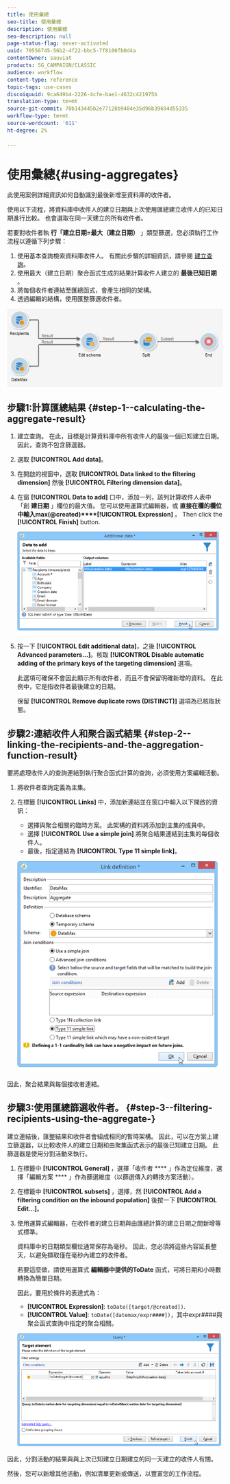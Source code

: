 ```yaml
---
title: 使用彙總
seo-title: 使用彙總
description: 使用彙總
seo-description: null
page-status-flag: never-activated
uuid: 70556745-56b2-4f22-bbc5-7f8106fb0d4a
contentOwner: sauviat
products: SG_CAMPAIGN/CLASSIC
audience: workflow
content-type: reference
topic-tags: use-cases
discoiquuid: 9ca649b4-2226-4cfe-bae1-4632c421975b
translation-type: tm+mt
source-git-commit: 70b143445b2e77128b9404e35d96b39694d55335
workflow-type: tm+mt
source-wordcount: '611'
ht-degree: 2%

---
```



# 使用彙總{#using-aggregates}

此使用案例詳細資訊如何自動識別最後新增至資料庫的收件者。

使用以下流程，將資料庫中收件人的建立日期與上次使用匯總建立收件人的已知日期進行比較。 也會選取在同一天建立的所有收件者。

若要對收件者執 **行「建立日期=最大（建立日期）** 」類型篩選，您必須執行工作流程以遵循下列步驟：

1. 使用基本查詢檢索資料庫收件人。 有關此步驟的詳細資訊，請參閱 [建立查詢](../../workflow/using/query.md#creating-a-query)。
1. 使用最大（建立日期）聚合函式生成的結果計算收件人建立的 **最後已知日期** 。
1. 將每個收件者連結至匯總函式，會產生相同的架構。
1. 透過編輯的結構，使用匯整篩選收件者。

![](assets/datamanagement_usecase_1.png)

## 步驟1:計算匯總結果 {#step-1--calculating-the-aggregate-result}

1. 建立查詢。 在此，目標是計算資料庫中所有收件人的最後一個已知建立日期。 因此，查詢不包含篩選器。
1. 選取 **[!UICONTROL Add data]**。
1. 在開啟的視窗中，選取 **[!UICONTROL Data linked to the filtering dimension]** 然後 **[!UICONTROL Filtering dimension data]**。
1. 在窗 **[!UICONTROL Data to add]** 口中，添加一列，該列計算收件人表中「創 **建日期** 」欄位的最大值。 您可以使用運算式編輯器，或 **直接在欄的欄位中輸入max(@created)****[!UICONTROL Expression]** 。 Then click the **[!UICONTROL Finish]** button.

   ![](assets/datamanagement_usecase_2.png)

1. 按一下 **[!UICONTROL Edit additional data]**，之後 **[!UICONTROL Advanced parameters...]**。核取 **[!UICONTROL Disable automatic adding of the primary keys of the targeting dimension]** 選項。

   此選項可確保不會因此顯示所有收件者，而且不會保留明確新增的資料。 在此例中，它是指收件者最後建立的日期。

   保留 **[!UICONTROL Remove duplicate rows (DISTINCT)]** 選項為已核取狀態。

## 步驟2:連結收件人和聚合函式結果 {#step-2--linking-the-recipients-and-the-aggregation-function-result}

要將處理收件人的查詢連結到執行聚合函式計算的查詢，必須使用方案編輯活動。

1. 將收件者查詢定義為主集。
1. 在標籤 **[!UICONTROL Links]** 中，添加新連結並在窗口中輸入以下開啟的資訊：

   * 選擇與聚合相關的臨時方案。 此架構的資料將添加到主集的成員中。
   * 選擇 **[!UICONTROL Use a simple join]** 將聚合結果連結到主集的每個收件人。
   * 最後，指定連結為 **[!UICONTROL Type 11 simple link]**。

   ![](assets/datamanagement_usecase_3.png)

因此，聚合結果與每個接收者連結。

## 步驟3:使用匯總篩選收件者。 {#step-3--filtering-recipients-using-the-aggregate-}

建立連結後，匯整結果和收件者會組成相同的暫時架構。 因此，可以在方案上建立篩選器，以比較收件人的建立日期和由聚集函式表示的最後已知建立日期。 此篩選器是使用分割活動來執行。

1. 在標籤中 **[!UICONTROL General]** ，選擇「收件者 **** 」作為定位維度，選擇「編輯方案 **** 」作為篩選維度（以篩選傳入的轉換方案活動）。
1. 在標籤中 **[!UICONTROL subsets]** ，選擇，然 **[!UICONTROL Add a filtering condition on the inbound population]** 後按一下 **[!UICONTROL Edit...]**。
1. 使用運算式編輯器，在收件者的建立日期與由匯總計算的建立日期之間新增等式標準。

   資料庫中的日期類型欄位通常保存為毫秒。 因此，您必須將這些內容延長整天，以避免擷取僅在毫秒內建立的收件者。

   若要這麼做，請使用運算式 **編輯器中提供的ToDate** 函式，可將日期和小時數轉換為簡單日期。

   因此，要用於條件的表達式為：

   * **[!UICONTROL Expression]**: `toDate([target/@created])`.
   * **[!UICONTROL Value]**: `toDate([datemax/expr####])`，其中expr####與聚合函式查詢中指定的聚合相關。

   ![](assets/datamanagement_usecase_4.png)

因此，分割活動的結果與與上次已知建立日期建立的同一天建立的收件人有關。

然後，您可以新增其他活動，例如清單更新或傳送，以豐富您的工作流程。
